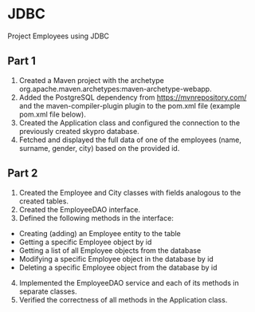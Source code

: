 # JDBC
Project Employees using JDBC

## Part 1
1. Created a Maven project with the archetype org.apache.maven.archetypes:maven-archetype-webapp.
2. Added the PostgreSQL dependency from https://mvnrepository.com/ and the maven-compiler-plugin plugin to the pom.xml file (example pom.xml file below).
3. Created the Application class and configured the connection to the previously created skypro database.
4. Fetched and displayed the full data of one of the employees (name, surname, gender, city) based on the provided id.

## Part 2
1. Created the Employee and City classes with fields analogous to the created tables.
2. Created the EmployeeDAO interface.
3. Defined the following methods in the interface:
* Creating (adding) an Employee entity to the table
* Getting a specific Employee object by id
* Getting a list of all Employee objects from the database
* Modifying a specific Employee object in the database by id
* Deleting a specific Employee object from the database by id
4. Implemented the EmployeeDAO service and each of its methods in separate classes.
5. Verified the correctness of all methods in the Application class.
